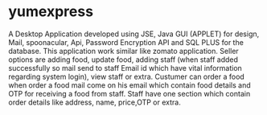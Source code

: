 # yumexpress
A Desktop Application developed using JSE,  Java  GUI (APPLET) for design, Mail, spoonacular, Api, Password Encryption API and SQL PLUS for the  database. This application work similar like  zomato application.
Seller options are adding food, update food, adding staff (when staff added successfully so mail send to staff Email id which have vital information regarding system login), view staff or extra.
Custumer can order a food when order a food mail come on his email which contain food details and OTP for receiving a food from staff. 
Staff have one section which contain order details like address, name, price,OTP or extra.
